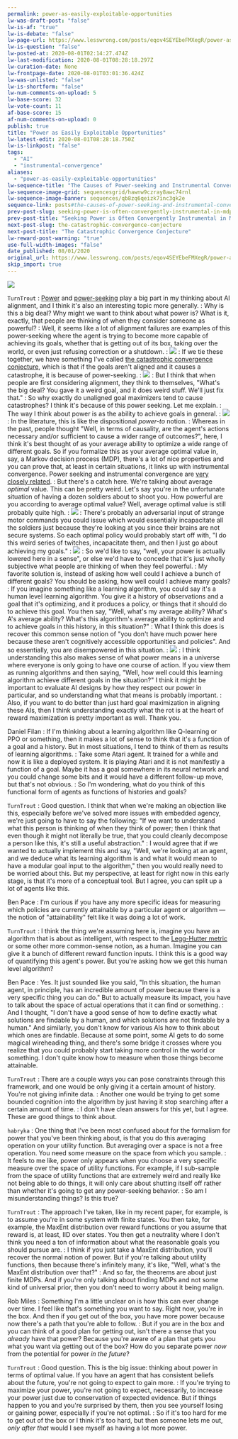 ```yaml
---
permalink: power-as-easily-exploitable-opportunities
lw-was-draft-post: "false"
lw-is-af: "true"
lw-is-debate: "false"
lw-page-url: https://www.lesswrong.com/posts/eqov4SEYEbeFMXegR/power-as-easily-exploitable-opportunities
lw-is-question: "false"
lw-posted-at: 2020-08-01T02:14:27.474Z
lw-last-modification: 2020-08-01T08:28:18.297Z
lw-curation-date: None
lw-frontpage-date: 2020-08-01T03:01:36.424Z
lw-was-unlisted: "false"
lw-is-shortform: "false"
lw-num-comments-on-upload: 5
lw-base-score: 32
lw-vote-count: 11
af-base-score: 15
af-num-comments-on-upload: 0
publish: true
title: "Power as Easily Exploitable Opportunities"
lw-latest-edit: 2020-08-01T08:28:18.750Z
lw-is-linkpost: "false"
tags: 
  - "AI"
  - "instrumental-convergence"
aliases: 
  - "power-as-easily-exploitable-opportunities"
lw-sequence-title: "The Causes of Power-seeking and Instrumental Convergence"
lw-sequence-image-grid: sequencesgrid/hawnw9czray8awc74rnl
lw-sequence-image-banner: sequences/qb8zq6qeizk7inc3gk2e
sequence-link: posts#the-causes-of-power-seeking-and-instrumental-convergence
prev-post-slug: seeking-power-is-often-convergently-instrumental-in-mdps
prev-post-title: "Seeking Power is Often Convergently Instrumental in MDPs"
next-post-slug: the-catastrophic-convergence-conjecture
next-post-title: "The Catastrophic Convergence Conjecture"
lw-reward-post-warning: "true"
use-full-width-images: "false"
date_published: 08/01/2020
original_url: https://www.lesswrong.com/posts/eqov4SEYEbeFMXegR/power-as-easily-exploitable-opportunities
skip_import: true
---
```

![](power_easy_card.png)

`TurnTrout`
: [Power](/seeking-power-is-often-convergently-instrumental-in-mdps) and [power-seeking](/attainable-utility-preservation-concepts) play a big part in my thinking about AI alignment, and I think it's also an interesting topic more generally. 
: Why is this a big deal? Why might we want to think about what power is? What is it, exactly, that people are thinking of when they consider someone as powerful? 
: Well, it seems like a lot of alignment failures are examples of this power-seeking where the agent is trying to become more capable of achieving its goals, whether that is getting out of its box, taking over the world, or even just refusing correction or a shutdown. 
: ![](power_choices.png)
: If we tie these together, we have something I've called [the catastrophic convergence conjecture](/the-catastrophic-convergence-conjecture), which is that if the goals aren't aligned and it causes a catastrophe, it is because of power-seeking. 
: ![](CCC.png)
: But I think that when people are first considering alignment, they think to themselves, "What's the big deal? You gave it a weird goal, and it does weird stuff. We'll just fix that."
: So why exactly do unaligned goal maximizers tend to cause catastrophes? I think it's because of this power seeking. Let me explain.
: The way I think about power is as the ability to achieve goals in general.
: ![](frank_throne.png)
: In the literature, this is like the dispositional _power-to_ notion. 
: Whereas in the past, people thought "Well, in terms of causality, are the agent's actions necessary and/or sufficient to cause a wider range of outcomes?", here, I think it's best thought of as your average ability to optimize a wide range of different goals.  So if you formalize this as your average optimal value in, say, a Markov decision process (MDP), there's a lot of nice properties and you can prove that, at least in certain situations, it links up with instrumental convergence. Power seeking and instrumental convergence are [very closely related](/generalizing-the-power-seeking-theorems).
: But there's a catch here. We're talking about average _optimal_ value. This can be pretty weird. Let's say you're in the unfortunate situation of having a dozen soldiers about to shoot you. How powerful are you according to average optimal value? Well, average optimal value is still probably quite high.
: ![](optimal_death_sentence.png)
: There's probably an adversarial input of strange motor commands you could issue which would essentially incapacitate all the soldiers just because they're looking at you since their brains are not secure systems.  So each optimal policy would probably start off with, "I do this weird series of twitches, incapacitate them, and then I just go about achieving my goals." 
: ![](exploitable_text.png)
: So we'd like to say, "well, your power is actually lowered here in a sense", or else we'd have to concede that it's just wholly subjective what people are thinking of when they feel powerful.
: My favorite solution is, instead of asking how well could I achieve a bunch of different goals? You should be asking, how well could I achieve many goals?
: If you imagine something like a learning algorithm, you could say it's a human level learning algorithm. You give it a history of observations and a goal that it's optimizing, and it produces a policy, or things that it should do to achieve this goal. You then  say, "Well, what's my average ability? What's A's average ability? What's this algorithm's average ability to optimize and to achieve goals in this history, in this situation?" 
: What I think this does is recover this common sense notion of "you don't have much power here because these aren't cognitively accessible opportunities and policies". And so essentially, you are disempowered in this situation.
: ![](conclusion_exploitable.png)
: I think understanding this also makes sense of what power means in a universe where everyone is only going to have one course of action. If you view them as running algorithms and then saying, "Well, how well could this learning algorithm achieve different goals in the situation?" I think it might be important to evaluate AI designs by how they respect our power in particular, and so understanding what that means is probably important.
: Also, if you want to do better than just hard goal maximization in aligning these AIs, then I think understanding exactly what the rot is at the heart of reward maximization is pretty important as well. Thank you.

Daniel Filan
: If I'm thinking about a learning algorithm like Q-learning or PPO or something, then it makes a lot of sense to think that it's a function of a goal and a history. But in most situations, I tend to think of them as results of learning algorithms.
: Take some Atari agent. It trained for a while and now it is like a deployed system. It is playing Atari and it is not manifestly a function of a goal. Maybe it has a goal somewhere in its neural network and you could change some bits and it would have a different follow-up move, but that's not obvious.
: So I'm wondering, what do you think of this functional form of agents as functions of histories and goals?

`TurnTrout`
: Good question. I think that when we're making an objection like this, especially before we've solved more issues with embedded agency, we're just going to have to say the following: "If we want to understand what this person is thinking of when they think of power; then I think that even though it might not literally be true, that you could cleanly decompose a person like this, it's still a useful abstraction."
: I would agree that if we wanted to actually implement this and say, "Well, we're looking at an agent, and we deduce what its learning algorithm is and what it would mean to have a modular goal input to the algorithm," then you would really need to be worried about this. But my perspective, at least for right now in this early stage, is that it's more of  a conceptual tool. But I agree, you can split up a lot of agents like this. 

Ben Pace
: I'm curious if you have any more specific ideas for measuring which policies are currently attainable by a particular agent or algorithm — the notion of "attainability" felt like it was doing a lot of work.

`TurnTrout`
: I think the thing we're assuming here is, imagine you have an algorithm that is about as intelligent, with respect to the [Legg-Hutter metric](https://arxiv.org/abs/0712.3329) or some other more common-sense notion, as a human. Imagine you can give it a bunch of different reward function inputs. I think this is a good way of quantifying this agent's power. But you're asking how we get this human level algorithm?

Ben Pace
: Yes. It just sounded like you said, "In this situation, the human agent, in principle, has an incredible amount of power because there is a very specific thing you can do." But to actually measure its impact, you have to talk about the space of actual operations that it can find or something.
: And I thought, "I don't have a good sense of how to define exactly what solutions are findable by a human, and which solutions are not findable by a human." And similarly, you don't know for various AIs how to think about which ones are findable. Because at some point, some AI gets to do some magical wireheading thing, and there's some bridge it crosses where you realize that you could probably start taking more control in the world or something. I don't quite know how to measure when those things become attainable. 

`TurnTrout`
: There are a couple ways you can pose constraints through this framework, and one would be  only giving it a certain amount of history. You're not giving infinite data. 
: Another one would be trying to get some bounded cognition into the algorithm by just having it stop searching after a certain amount of time.
: I don't have clean answers for this yet, but I agree. These are good things to think about.

`habryka`
: One thing that I've been most confused about for the formalism for power that you've been thinking about, is that you do this averaging operation on your utility function. But averaging over a space is not a free operation. You need some measure on the space from which you sample.
: It feels to me like, power only appears when you choose a very specific measure over the space of utility functions. For example, if I sub-sample from the space of utility functions that are extremely weird and really like not being able to do things, it will only care about shutting itself off rather than whether it's going to get any power-seeking behavior.
: So am I misunderstanding things? Is this true?

`TurnTrout`
: The approach I've taken, like in my recent paper, for example, is to assume you're in some system with finite states. You then take, for example, the MaxEnt distribution over reward functions or you assume that reward is, at least, IID over states. You then get a neutrality where I don't think you need a ton of information about what the reasonable goals you should pursue are. 
: I think if you just take a MaxEnt distribution, you'll recover the normal notion of power. But if you're talking about utility functions, then because there's infinitely many, it's like, "Well, what's the MaxEnt distribution over that?"
: And so far, the theorems are about just finite MDPs. And if you're only talking about finding MDPs and not some kind of universal prior, then you don't need to worry about it being malign.

Rob Miles
: Something I'm a little unclear on is how this can ever change over time. I feel like that's something you want to say. Right now, you're in the box. And then if you get out of the box, you have more power because now there's a path that you're able to follow. 
: But if you are in the box and you can think of a good plan for getting out, isn't there a sense that you _already_ have that power? Because you're aware of a plan that gets you what you want via getting out of the box? How do you separate power _now_ from the potential for power _in the future_?

`TurnTrout`
: Good question. This is the big issue: thinking about power in terms of optimal value. If you have an agent that has consistent beliefs about the future, you're not going to expect to gain more.
: If you're trying to maximize your power, you're not going to expect, necessarily, to increase your power just due to conservation of expected evidence. But if things happen to you and you're surprised by them, then you see yourself losing or gaining power, especially if you're not optimal.
: So if it's too hard for me to get out of the box or I think it's too hard, but then someone lets me out, _only after that_ would I see myself as having a lot more power.